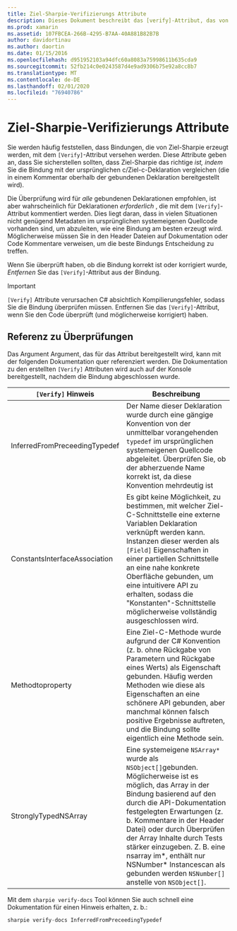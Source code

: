 ```yaml
---
title: Ziel-Sharpie-Verifizierungs Attribute
description: Dieses Dokument beschreibt das [verify]-Attribut, das von Target Sharpie generiert wurde. Mit dem [verify]-Attribut werden Entwickler hervorgehoben, wo die Ausgabe des Ziel sharlers manuell überprüft werden sollte.
ms.prod: xamarin
ms.assetid: 107FBCEA-266B-4295-B7AA-40A881B82B7B
author: davidortinau
ms.author: daortin
ms.date: 01/15/2016
ms.openlocfilehash: d951952103a94dfc60a8083a75998611b635cda9
ms.sourcegitcommit: 52fb214c0e0243587d4e9ad9306b75e92a8cc8b7
ms.translationtype: MT
ms.contentlocale: de-DE
ms.lasthandoff: 02/01/2020
ms.locfileid: "76940786"
---
```

# <a name="objective-sharpie-verify-attributes"></a>Ziel-Sharpie-Verifizierungs Attribute

Sie werden häufig feststellen, dass Bindungen, die von Ziel-Sharpie erzeugt werden, mit dem `[Verify]`-Attribut versehen werden. Diese Attribute geben an, dass Sie sicherstellen sollten, dass Ziel-Sharpie das richtige _ist, indem_ Sie die Bindung mit der ursprünglichen c/Ziel-c-Deklaration vergleichen (die in einem Kommentar oberhalb der gebundenen Deklaration bereitgestellt wird).

Die Überprüfung wird für _alle_ gebundenen Deklarationen empfohlen, ist aber wahrscheinlich für Deklarationen _erforderlich_ , die mit dem `[Verify]`-Attribut kommentiert werden. Dies liegt daran, dass in vielen Situationen nicht genügend Metadaten im ursprünglichen systemeigenen Quellcode vorhanden sind, um abzuleiten, wie eine Bindung am besten erzeugt wird. Möglicherweise müssen Sie in den Header Dateien auf Dokumentation oder Code Kommentare verweisen, um die beste Bindungs Entscheidung zu treffen.

Wenn Sie überprüft haben, ob die Bindung korrekt ist oder korrigiert wurde, _Entfernen_ Sie das `[Verify]`-Attribut aus der Bindung.

> [!IMPORTANT]
> `[Verify]` Attribute verursachen C# absichtlich Kompilierungsfehler, sodass Sie die Bindung überprüfen müssen. Entfernen Sie das `[Verify]`-Attribut, wenn Sie den Code überprüft (und möglicherweise korrigiert) haben.

## <a name="verify-hints-reference"></a>Referenz zu Überprüfungen

Das Argument Argument, das für das Attribut bereitgestellt wird, kann mit der folgenden Dokumentation quer referenziert werden. Die Dokumentation zu den erstellten `[Verify]` Attributen wird auch auf der Konsole bereitgestellt, nachdem die Bindung abgeschlossen wurde.

|`[Verify]` Hinweis|Beschreibung|
|---|---|
|InferredFromPreceedingTypedef|Der Name dieser Deklaration wurde durch eine gängige Konvention von der unmittelbar vorangehenden `typedef` im ursprünglichen systemeigenen Quellcode abgeleitet. Überprüfen Sie, ob der abherzuende Name korrekt ist, da diese Konvention mehrdeutig ist|
|ConstantsInterfaceAssociation|Es gibt keine Möglichkeit, zu bestimmen, mit welcher Ziel-C-Schnittstelle eine externe Variablen Deklaration verknüpft werden kann. Instanzen dieser werden als `[Field]` Eigenschaften in einer partiellen Schnittstelle an eine nahe konkrete Oberfläche gebunden, um eine intuitivere API zu erhalten, sodass die "Konstanten"-Schnittstelle möglicherweise vollständig ausgeschlossen wird.|
|Methodtoproperty|Eine Ziel-C-Methode wurde aufgrund der C# Konvention (z. b. ohne Rückgabe von Parametern und Rückgabe eines Werts) als Eigenschaft gebunden. Häufig werden Methoden wie diese als Eigenschaften an eine schönere API gebunden, aber manchmal können falsch positive Ergebnisse auftreten, und die Bindung sollte eigentlich eine Methode sein.|
|StronglyTypedNSArray|Eine systemeigene `NSArray*` wurde als `NSObject[]`gebunden. Möglicherweise ist es möglich, das Array in der Bindung basierend auf den durch die API-Dokumentation festgelegten Erwartungen (z. b. Kommentare in der Header Datei) oder durch Überprüfen der Array Inhalte durch Tests stärker einzugeben. Z. B. eine nsarray im*, enthält nur NSNumber* Instancescan als gebunden werden `NSNumber[]` anstelle von `NSObject[]`.|

Mit dem `sharpie verify-docs` Tool können Sie auch schnell eine Dokumentation für einen Hinweis erhalten, z. b.:

```csharp
sharpie verify-docs InferredFromPreceedingTypedef
```
